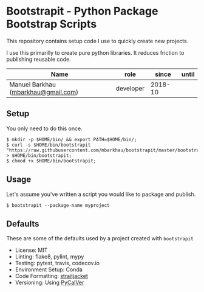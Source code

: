 # Bootstrapit - Python Package Bootstrap Scripts

This repository contains setup code I use to quickly create
new projects.

I use this primarilly to create pure python libraries. It reduces
friction to publishing reusable code.


|                 Name                |    role   |  since  | until |
|-------------------------------------|-----------|---------|-------|
| Manuel Barkhau (mbarkhau@gmail.com) | developer | 2018-10 |       |


## Setup

You only need to do this once.

```
$ mkdir -p $HOME/bin/ && export PATH=$HOME/bin/;
$ curl -s $HOME/bin/bootstrapit "https://raw.githubusercontent.com/mbarkhau/bootstrapit/master/bootstrapit.sh" > $HOME/bin/bootstrapit;
$ chmod +x $HOME/bin/bootstrapit;
```

## Usage

Let's assume you've written a script you would like to package
and publish.

```
$ bootstrapit --package-name myproject
```

## Defaults

These are some of the defaults used by a project created with
`bootstrapit`

 - License: MIT
 - Linting: flake8, pylint, mypy
 - Testing: pytest, travis, codecov.io
 - Environment Setup: Conda
 - Code Formatting: [straitjacket](https://pypi.org/project/straitjacket/)
 - Versioning: Using [PyCalVer](https://pypi.org/project/pycalver/)

